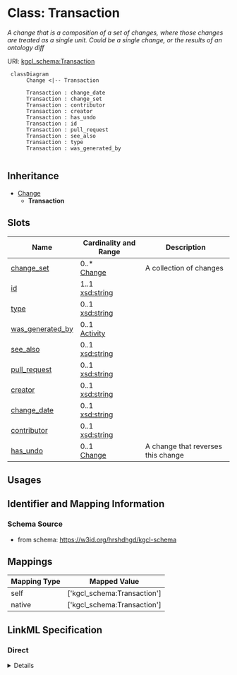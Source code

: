 # Class: Transaction
_A change that is a composition of a set of changes, where those changes are treated as a single unit. Could be a single change, or the results of an ontology diff_





URI: [kgcl_schema:Transaction](https://w3id.org/kgcl-schema/Transaction)




```mermaid
 classDiagram
      Change <|-- Transaction
      
      Transaction : change_date
      Transaction : change_set
      Transaction : contributor
      Transaction : creator
      Transaction : has_undo
      Transaction : id
      Transaction : pull_request
      Transaction : see_also
      Transaction : type
      Transaction : was_generated_by
      

```





## Inheritance
* [Change](Change.md)
    * **Transaction**



## Slots

| Name | Cardinality and Range  | Description  |
| ---  | ---  | --- |
| [change_set](change_set.md) | 0..* <br/> [Change](Change.md)  | A collection of changes  |
| [id](id.md) | 1..1 <br/> [xsd:string](xsd:string)  |   |
| [type](type.md) | 0..1 <br/> [xsd:string](xsd:string)  |   |
| [was_generated_by](was_generated_by.md) | 0..1 <br/> [Activity](Activity.md)  |   |
| [see_also](see_also.md) | 0..1 <br/> [xsd:string](xsd:string)  |   |
| [pull_request](pull_request.md) | 0..1 <br/> [xsd:string](xsd:string)  |   |
| [creator](creator.md) | 0..1 <br/> [xsd:string](xsd:string)  |   |
| [change_date](change_date.md) | 0..1 <br/> [xsd:string](xsd:string)  |   |
| [contributor](contributor.md) | 0..1 <br/> [xsd:string](xsd:string)  |   |
| [has_undo](has_undo.md) | 0..1 <br/> [Change](Change.md)  | A change that reverses this change  |


## Usages



## Identifier and Mapping Information







### Schema Source


* from schema: https://w3id.org/hrshdhgd/kgcl-schema







## Mappings

| Mapping Type | Mapped Value |
| ---  | ---  |
| self | ['kgcl_schema:Transaction'] |
| native | ['kgcl_schema:Transaction'] |


## LinkML Specification

<!-- TODO: investigate https://stackoverflow.com/questions/37606292/how-to-create-tabbed-code-blocks-in-mkdocs-or-sphinx -->

### Direct

<details>
```yaml
name: transaction
description: A change that is a composition of a set of changes, where those changes
  are treated as a single unit. Could be a single change, or the results of an ontology
  diff
from_schema: https://w3id.org/hrshdhgd/kgcl-schema
rank: 1000
is_a: change
slots:
- change set

```
</details>

### Induced

<details>
```yaml
name: transaction
description: A change that is a composition of a set of changes, where those changes
  are treated as a single unit. Could be a single change, or the results of an ontology
  diff
from_schema: https://w3id.org/hrshdhgd/kgcl-schema
rank: 1000
is_a: change
attributes:
  change set:
    name: change set
    description: A collection of changes
    from_schema: https://w3id.org/hrshdhgd/kgcl-schema
    rank: 1000
    multivalued: true
    alias: change_set
    owner: transaction
    domain_of:
    - complex change
    - transaction
    - session
    range: change
    inlined: true
    inlined_as_list: true
  id:
    name: id
    from_schema: https://w3id.org/kgcl_schema/basics
    rank: 1000
    identifier: true
    alias: id
    owner: transaction
    domain_of:
    - change
    - activity
    - agent
    - node
    range: string
  type:
    name: type
    from_schema: https://w3id.org/hrshdhgd/kgcl-schema
    rank: 1000
    slot_uri: rdf:type
    designates_type: true
    alias: type
    owner: transaction
    domain_of:
    - change
    range: string
  was generated by:
    name: was generated by
    from_schema: https://w3id.org/kgcl_schema/prov
    rank: 1000
    slot_uri: prov:wasGeneratedBy
    alias: was_generated_by
    owner: transaction
    domain_of:
    - change
    range: activity
  see also:
    name: see also
    from_schema: https://w3id.org/hrshdhgd/kgcl-schema
    rank: 1000
    slot_uri: rdfs:seeAlso
    alias: see_also
    owner: transaction
    domain_of:
    - change
    range: string
  pull request:
    name: pull request
    from_schema: https://w3id.org/hrshdhgd/kgcl-schema
    rank: 1000
    alias: pull_request
    owner: transaction
    domain_of:
    - change
    range: string
  creator:
    name: creator
    from_schema: https://w3id.org/hrshdhgd/kgcl-schema
    rank: 1000
    slot_uri: dcterms:creator
    alias: creator
    owner: transaction
    domain_of:
    - change
    range: string
  change date:
    name: change date
    from_schema: https://w3id.org/hrshdhgd/kgcl-schema
    rank: 1000
    slot_uri: dcterms:date
    alias: change_date
    owner: transaction
    domain_of:
    - change
    range: string
  contributor:
    name: contributor
    from_schema: https://w3id.org/hrshdhgd/kgcl-schema
    rank: 1000
    slot_uri: dcterms:creator
    alias: contributor
    owner: transaction
    domain_of:
    - change
    range: string
  has undo:
    name: has undo
    description: A change that reverses this change
    from_schema: https://w3id.org/hrshdhgd/kgcl-schema
    rank: 1000
    domain: change
    multivalued: false
    alias: has_undo
    owner: transaction
    domain_of:
    - change
    range: change

```
</details>